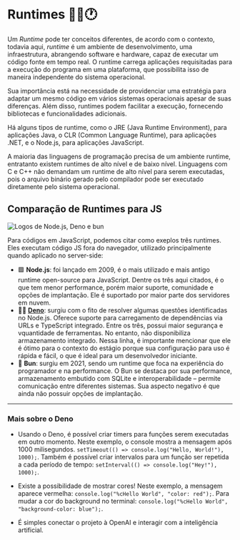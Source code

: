 # Runtimes 🏃‍♀️🕐
Um *Runtime* pode ter conceitos diferentes, de acordo com o contexto, todavia aqui, *runtime* é um ambiente de desenvolvimento, uma infraestrutura, abrangendo software e hardware, capaz de executar um código fonte em tempo real. O runtime carrega aplicações requisitadas para a execução do programa em uma plataforma, que possibilita isso de maneira independente do sistema operacional.

Sua importância está na necessidade de providenciar uma estratégia para adaptar um mesmo código em vários sistemas operacionais apesar de suas diferenças. Além disso, runtimes podem facilitar a execução, fornecendo bibliotecas e funcionalidades adicionais.

Há alguns tipos de runtime, como o JRE (Java Runtime Environment), para aplicações Java, o CLR (Common Language Runtime), para aplicações .NET, e o Node.js, para aplicações JavaScript.

A maioria das linguagens de programação precisa de um ambiente runtime, entratanto existem runtimes de alto nível e de baixo nível. Linguagens com C e C++ não demandam um runtime de alto nível para serem executadas, pois o arquivo binário gerado pelo compilador pode ser executado diretamente pelo sistema operacional. 

## Comparação de Runtimes para JS

![Logos de Node.js, Deno e bun](https://p3-juejin.byteimg.com/tos-cn-i-k3u1fbpfcp/e2a5e901c5d64b37819067def874747c~tplv-k3u1fbpfcp-zoom-in-crop-mark:1512:0:0:0.awebp)

Para códigos em JavaScript, podemos citar como exeplos três runtimes. Eles executam código JS fora do navegador, utilizado principalmente quando aplicado no server-side:
- 🟩 **Node.js**: foi lançado em 2009, é o mais utilizado e mais antigo runtime open-source para JavaScript. Dentre os três aqui citados, é o que tem menor performance, porém maior suporte, comunidade e opções de implantação. Ele é suportado por maior parte dos servidores em nuvem.  
- 🐱‍🐉 [**Deno**](https://deno.com/): surgiu com o fito de resolver algumas questões identificadas no Node.js. Oferece suporte para carregamento de dependências via URLs e TypeScript integrado. Entre os três, possui maior segurança e vquantidade de ferramentas. No entanto, não disponibiliza armazenamento integrado. Nessa linha, é importante mencionar que ele é ótimo para o contexto do estágio porque sua configuração para uso é rápida e fácil, o que é ideal para um desenvolvedor iniciante.
-  🧅 **Bun**: surgiu em 2021, sendo um runtime que foca na experiência do programador e na performance. O Bun se destaca por sua performance, armazenamento embutido com SQLite e interoperabilidade – permite comunicação entre diferentes sistemas. Sua aspecto negativo é que ainda não possuir opções de implantação.

-----------------
### Mais sobre o Deno

- Usando o Deno, é possível criar timers para funções serem executadas em outro momento. Neste exemplo, o console mostra a mensagem após 1000 milisegundos. `setTimeout(() => console.log("Hello, World!"), 1000);`. Também é possível criar intervalos para um função ser repetida a cada período de tempo: `setInterval(() => console.log("Hey!"), 1000);`.

- Existe a possibilidade de mostrar cores! Neste exemplo, a mensagem aparece vermelha: `console.log("%cHello World", "color: red");`. Para mudar a cor do background no terminal: `console.log("%cHello World", "background-color: blue");`.

- É simples conectar o projeto à OpenAI e interagir com a inteligência artificial.